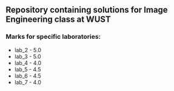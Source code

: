 ## Repository containing solutions for Image Engineering class at WUST

### Marks for specific laboratories:
-  lab_2 - 5.0
-  lab_3 - 5.0
-  lab_4 - 4.0
-  lab_5 - 4.5
-  lab_6 - 4.5
-  lab_7 - 4.0
